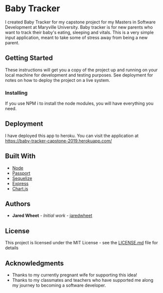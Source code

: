 # Baby Tracker
I created Baby Tracker for my capstone project for my Masters in Software Development at Maryville University.  Baby tracker is for new parents who want to track their baby's eating, sleeping and vitals.  This is a very simple input application, meant to take some of stress away from being a new parent. 

## Getting Started

These instructions will get you a copy of the project up and running on your local machine for development and testing purposes. See deployment for notes on how to deploy the project on a live system.

### Installing

If you use NPM i to install the node modules, you will have everything you need. 

## Deployment

I have deployed this app to heroku.  You can visit the application at https://baby-tracker-capstone-2019.herokuapp.com/

## Built With

* [Node](https://nodejs.org/en/) 
* [Passport](http://www.passportjs.org/)
* [Sequelize](https://sequelize.org/)
* [Express](https://expressjs.com/)
* [Chart.js](https://www.chartjs.org/)

## Authors

* **Jared Wheet** - *Initial work* - [jaredwheet](https://github.com/jaredwheet)

## License

This project is licensed under the MIT License - see the [LICENSE.md](LICENSE.md) file for details

## Acknowledgments

* Thanks to my currently pregnant wife for supporting this idea!
* Thanks to my classmates and teachers who have supported me along my journey to becoming a software developer.

